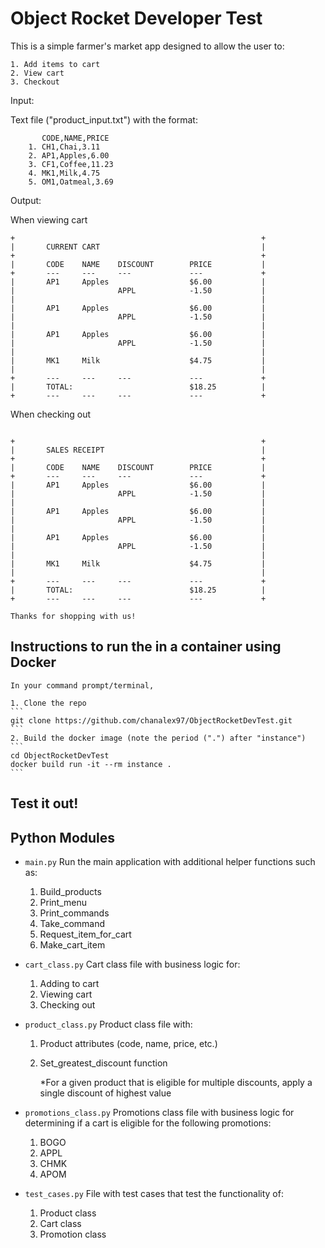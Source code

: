 # Object Rocket Developer Test

This is a simple farmer's market app designed to allow the user to:

    1. Add items to cart
    2. View cart
    3. Checkout

Input:

Text file ("product_input.txt") with the format:

```
       CODE,NAME,PRICE
    1. CH1,Chai,3.11
    2. AP1,Apples,6.00
    3. CF1,Coffee,11.23
    4. MK1,Milk,4.75
    5. OM1,Oatmeal,3.69

```

Output:

When viewing cart
```
+                                                       +
|       CURRENT CART                                    |
+                                                       +
|       CODE    NAME    DISCOUNT        PRICE           |
+       ---     ---     ---             ---             +
|       AP1     Apples                  $6.00           |
|                       APPL            -1.50           |
|                                                       |
|       AP1     Apples                  $6.00           |
|                       APPL            -1.50           |
|                                                       |
|       AP1     Apples                  $6.00           |
|                       APPL            -1.50           |
|                                                       |
|       MK1     Milk                    $4.75           |
|                                                       |
+       ---     ---     ---             ---             +
|       TOTAL:                          $18.25          |
+       ---     ---     ---             ---             +
```

When checking out
```

+                                                       +
|       SALES RECEIPT                                   |
+                                                       +
|       CODE    NAME    DISCOUNT        PRICE           |
+       ---     ---     ---             ---             +
|       AP1     Apples                  $6.00           |
|                       APPL            -1.50           |
|                                                       |
|       AP1     Apples                  $6.00           |
|                       APPL            -1.50           |
|                                                       |
|       AP1     Apples                  $6.00           |
|                       APPL            -1.50           |
|                                                       |
|       MK1     Milk                    $4.75           |
|                                                       |
+       ---     ---     ---             ---             +
|       TOTAL:                          $18.25          |
+       ---     ---     ---             ---             +

Thanks for shopping with us!
```



## Instructions to run the  in a container using Docker

    In your command prompt/terminal,

    1. Clone the repo 
    ```
    git clone https://github.com/chanalex97/ObjectRocketDevTest.git
    ```
    2. Build the docker image (note the period (".") after "instance")
    ```
    cd ObjectRocketDevTest
    docker build run -it --rm instance .
    ```
## Test it out!




## Python Modules
* `main.py` Run the main application with additional helper functions such as:
    
    1. Build_products
    2. Print_menu
    3. Print_commands
    4. Take_command
    5. Request_item_for_cart
    6. Make_cart_item

* `cart_class.py` Cart class file with business logic for:

    1. Adding to cart
    2. Viewing cart
    3. Checking out

* `product_class.py` Product class file with:

    1. Product attributes (code, name, price, etc.)
    2. Set_greatest_discount function
    
        *For a given product that is eligible for multiple discounts, apply a single discount of highest value

* `promotions_class.py` Promotions class file with business logic for determining if a cart is eligible for the following promotions:
    
    1. BOGO
    2. APPL
    3. CHMK
    4. APOM
    

* `test_cases.py` File with test cases that test the functionality of:
    
    1. Product class
    2. Cart class
    3. Promotion class
